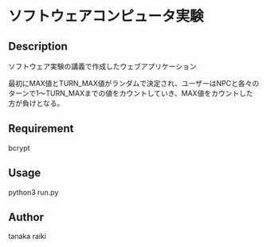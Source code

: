 ソフトウェアコンピュータ実験
====

## Description
ソフトウェア実験の講義で作成したウェブアプリケーション  

最初にMAX値とTURN_MAX値がランダムで決定され、ユーザーはNPCと各々のターンで1〜TURN_MAXまでの値をカウントしていき、MAX値をカウントした方が負けとなる。

## Requirement
bcrypt

## Usage
python3 run.py

## Author
tanaka raiki
